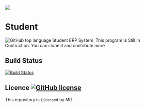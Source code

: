 ![](https://img.shields.io/github/languages/count/VictorOmondi1997/Student.svg)

# Student
![GitHub top language](https://img.shields.io/github/languages/top/VictorOmondi1997/Student.svg?color=yellow) Student ERP System. This program Is Still In Contruction. You can clone it and contribute more

## Build Status
[![Build Status](https://travis-ci.com/VictorOmondi1997/Student.svg?branch=master)](https://travis-ci.com/VictorOmondi1997/Student)

## Licence [![GitHub license](https://img.shields.io/github/license/Naereen/StrapDown.js.svg)](https://github.com/VictorOmondi1997/Student/blob/master/LICENSE)
This repository is `Licensed` by MIT


